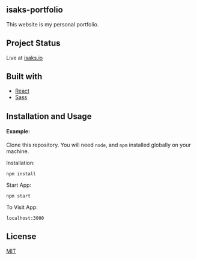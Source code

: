 ## isaks-portfolio
This website is my personal portfolio.

## Project Status
Live at [isaks.io](https://www.isaks.io)

## Built with
* [React](https://reactjs.org/)
* [Sass](https://sass-lang.com/)

## Installation and Usage
#### Example:
Clone this repository. You will need `node`, and `npm` installed globally on your machine.  

Installation:  

`npm install`  

Start App:  

`npm start`  

To Visit App:  

`localhost:3000`  

## License
[MIT](https://choosealicense.com/licenses/mit/)
